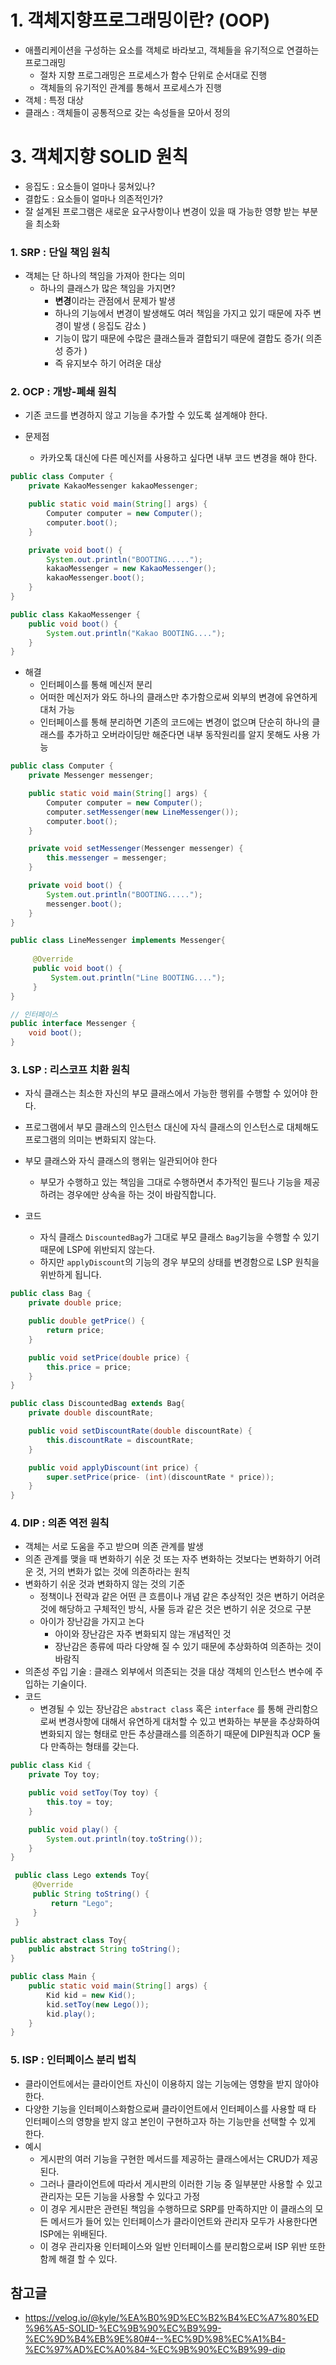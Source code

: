 # 1. 객체지향프로그래밍이란? (OOP)

- 애플리케이션을 구성하는 요소를 객체로 바라보고, 객체들을 유기적으로 연결하는 프로그래밍
  - 절차 지향 프로그래밍은 프로세스가 함수 단위로 순서대로 진행
  - 객체들의 유기적인 관계를 통해서 프로세스가 진행
- 객체 : 특정 대상
- 클래스 :  객체들이 공통적으로 갖는 속성들을 모아서 정의



# 3. 객체지향 SOLID 원칙

- 응집도 : 요소들이 얼마나 뭉쳐있나?
- 결합도 : 요소들이 얼마나 의존적인가?
- 잘 설계된 프로그램은 새로운 요구사항이나 변경이 있을 때 가능한 영향 받는 부분을 최소화

### 1. SRP : 단일 책임 원칙

- 객체는 단 하나의 책임을 가져아 한다는 의미
  - 하나의 클래스가 많은 책임을 가지면?
    - **변경**이라는 관점에서 문제가 발생
    - 하나의 기능에서 변경이 발생해도 여러 책임을 가지고 있기 때문에 자주 변경이 발생 ( 응집도 감소 )
    - 기능이 많기 때문에 수많은 클래스들과 결합되기 때문에 결합도 증가( 의존성 증가 )
    - 즉 유지보수 하기 어려운 대상



### 2. OCP : 개방-폐쇄 원칙

- 기존 코드를 변경하지 않고 기능을 추가할 수 있도록 설계해야 한다.

- 문제점
  - 카카오톡 대신에 다른 메신저를 사용하고 싶다면 내부 코드 변경을 해야 한다.

```java
public class Computer {
    private KakaoMessenger kakaoMessenger;

    public static void main(String[] args) {
        Computer computer = new Computer();
        computer.boot();
    }

    private void boot() {
        System.out.println("BOOTING.....");
        kakaoMessenger = new KakaoMessenger();
        kakaoMessenger.boot();
    }
}

public class KakaoMessenger {
    public void boot() {
        System.out.println("Kakao BOOTING....");
    }
}
```

- 해결
  - 인터페이스를 통해 메신저 분리
  - 어떠한 메신저가 와도 하나의 클래스만 추가함으로써 외부의 변경에 유연하게 대처 가능
  - 인터페이스를 통해 분리하면 기존의 코드에는 변경이 없으며 단순히 하나의 클래스를 추가하고 오버라이딩만 해준다면 내부 동작원리를 알지 못해도 사용 가능

```java
public class Computer {
    private Messenger messenger;

    public static void main(String[] args) {
        Computer computer = new Computer();
        computer.setMessenger(new LineMessenger());
        computer.boot();
    }

    private void setMessenger(Messenger messenger) {
        this.messenger = messenger;
    }

    private void boot() {
        System.out.println("BOOTING.....");
        messenger.boot();
    }
}

public class LineMessenger implements Messenger{
    
     @Override
     public void boot() {
         System.out.println("Line BOOTING....");
     }
}

// 인터페이스
public interface Messenger {
    void boot();
}
```



### 3. LSP : 리스코프 치환 원칙

- 자식 클래스는 최소한 자신의 부모 클래스에서 가능한 행위를 수행할 수 있어야 한다.
- 프로그램에서 부모 클래스의 인스턴스 대신에 자식 클래스의 인스턴스로 대체해도 프로그램의 의미는 변화되지 않는다.
- 부모 클래스와 자식 클래스의 행위는 일관되어야 한다
  - 부모가 수행하고 있는 책임을 그대로 수행하면서 추가적인 필드나 기능을 제공하려는 경우에만 상속을 하는 것이 바람직합니다.

- 코드
  - 자식 클래스 `DiscountedBag`가 그대로 부모 클래스 `Bag`기능을 수행할 수 있기 때문에 LSP에 위반되지 않는다.
  - 하지만 `applyDiscount`의 기능의 경우 부모의 상태를 변경함으로 LSP 원칙을 위반하게 됩니다.

```JAVA
public class Bag {
    private double price;

    public double getPrice() {
        return price;
    }

    public void setPrice(double price) {
        this.price = price;
    }
}
```

```JAVA
public class DiscountedBag extends Bag{
    private double discountRate;

    public void setDiscountRate(double discountRate) {
        this.discountRate = discountRate;
    }

    public void applyDiscount(int price) {
        super.setPrice(price- (int)(discountRate * price));
    }
}
```



### 4. DIP : 의존 역전 원칙

- 객체는 서로 도움을 주고 받으며 의존 관계를 발생
- 의존 관계를 맺을 때 변화하기 쉬운 것 또는 자주 변화하는 것보다는 변화하기 어려운 것, 거의 변화가 없는 것에 의존하라는 원칙
- 변화하기 쉬운 것과 변화하지 않는 것의 기준
  - 정책이나 전략과 같은 어떤 큰 흐름이나 개념 같은 추상적인 것은 변하기 어려운 것에 해당하고 구체적인 방식, 사물 등과 같은 것은 변하기 쉬운 것으로 구분
  - 아이가 장난감을 가지고 논다
    - 아이와 장난감은 자주 변화되지 않는 개념적인 것
    - 장난감은 종류에 따라 다양해 질 수 있기 때문에 추상화하여 의존하는 것이 바람직
- 의존성 주입 기술 :  클래스 외부에서 의존되는 것을 대상 객체의 인스턴스 변수에 주입하는 기술이다.
- 코드
  - 변경될 수 있는 장난감은 `abstract class` 혹은 `interface` 를 통해 관리함으로써 변경사항에 대해서 유연하게 대처할 수 있고 변화하는 부분을 추상화하여 변화되지 않는 형태로 만든 추상클래스를 의존하기 때문에 DIP원칙과 OCP 둘다 만족하는 형태를 갖는다.

```JAVA
public class Kid {
    private Toy toy;

    public void setToy(Toy toy) {
        this.toy = toy;
    }

    public void play() {
        System.out.println(toy.toString());
    }
}

 public class Lego extends Toy{
     @Override
     public String toString() {
         return "Lego";
     }
 }

public abstract class Toy{
    public abstract String toString();
}

public class Main {
    public static void main(String[] args) {
        Kid kid = new Kid();
        kid.setToy(new Lego());
        kid.play();
    }
}
```



### 5. ISP : 인터페이스 분리 법칙

- 클라이언트에서는 클라이언트 자신이 이용하지 않는 기능에는 영향을 받지 않아야 한다.
- 다양한 기능을 인터페이스화함으로써 클라이언트에서 인터페이스를 사용할 때 타 인터페이스의 영향을 받지 않고 본인이 구현하고자 하는 기능만을 선택할 수 있게 한다.
- 예시
  - 게시판의 여러 기능을 구현한 메서드를 제공하는 클래스에서는 CRUD가 제공된다. 
  - 그러나 클라이언트에 따라서 게시판의 이러한 기능 중 일부분만 사용할 수 있고 관리자는 모든 기능을 사용할 수 있다고 가정
  - 이 경우 게시판은 관련된 책임을 수행하므로 SRP를 만족하지만 이 클래스의 모든 메서드가 들어 있는 인터페이스가 클라이언트와 관리자 모두가 사용한다면 ISP에는 위배된다. 
  - 이 경우 관리자용 인터페이스와 일반 인터페이스를 분리함으로써 ISP 위반 또한 함께 해결 할 수 있다.



## 참고글

- https://velog.io/@kyle/%EA%B0%9D%EC%B2%B4%EC%A7%80%ED%96%A5-SOLID-%EC%9B%90%EC%B9%99-%EC%9D%B4%EB%9E%80#4--%EC%9D%98%EC%A1%B4-%EC%97%AD%EC%A0%84-%EC%9B%90%EC%B9%99-dip
